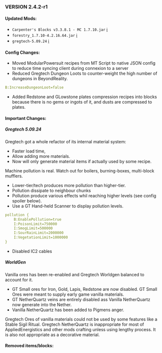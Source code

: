 ### VERSION 2.4.2-r1

#### Updated Mods:

* `Carpenter's Blocks v3.3.8.1 - MC 1.7.10.jar` [:information_source:](https://minecraft.curseforge.com/projects/carpenters-blocks/files/2333195)
* `forestry_1.7.10-4.2.16.64.jar` [:information_source:](https://minecraft.curseforge.com/projects/forestry/files/2333823)
* `gregtech-5.09.24` [:information_source:](http://forum.industrial-craft.net/index.php?page=Thread&threadID=11488)

#### Config Changes:

* Moved ModularPowersuit recipes from MT Script to native JSON config to reduce time syncing client during connexion to a server
* Reduced Gregtech Dungeon Loots to counter-weight the high number of dungeons in BeyondReality.

```YAML
B:IncreaseDungeonLoot=false
```

* Added Redstone and GLowstone plates compression recipes into blocks because there is no gems or ingots of it, and dusts are compressed to plates.

#### Important Changes:

##### Gregtech 5.09.24

Gregtech got a whole refactor of its internal material system:
- Faster load time,
- Allow adding more materials.
- Now will only generate material items if actually used by some recipe.

Machine pollution is real. Watch out for boilers, burning-boxes, multi-block mufflers.
- Lower-tier/tech produces more pollution than higher-tier.
- Pollution dissipate to neighbour chunks
- Pollution produce various effects whil reaching higher levels (see config spoiler below).
- Use a GT Hand-held Scanner to display pollution levels.

```YAML
pollution {
    B:EnablePollution=true
    I:PoisonLimit=750000
    I:SmogLimit=500000
    I:SourRainLimit=2000000
    I:VegetationLimit=1000000
}
```
- Disabled IC2 cables

##### WorldGen

Vanilla ores has been re-enabled and Gregtech Worldgen balanced to account for it.
- GT Small ores for Iron, Gold, Lapis, Redstone are now disabled. GT Small Ores were meant to supply early game vanilla materials.
- GT NetherQuartz veins are entirely disabled ass Vanilla NetherQuartz now generate into the Nether.
- Vanilla NetherQuartz has been added to Pigmens anger.

Gregtech Ores of vanilla materials could not be used by some features like a Stable Sigil Ritual.
Gregtech NetherQuartz is inappropriate for most of AppliedEnergistics and other mods crafting unless using lengthy process.
It is also not appropriate as a decorative material.

#### Removed items/blocks:

```yaml
```
